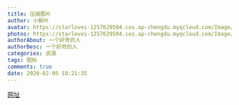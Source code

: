 ```yaml
---
title: 压缩图片
author: 小枫叶
avatar: https://starlovei-1257629504.cos.ap-chengdu.myqcloud.com/Image/78468086_p0.png
photos: https://starlovei-1257629504.cos.ap-chengdu.myqcloud.com/Image/75564215_p0%20.jpg
authorAbout: 一个好奇的人
authorDesc: 一个好奇的人
categories: 资源
tags: 图标
comments: true
date: 2020-02-05 18:21:35
---
```

[网址](https://tinify.cn/)